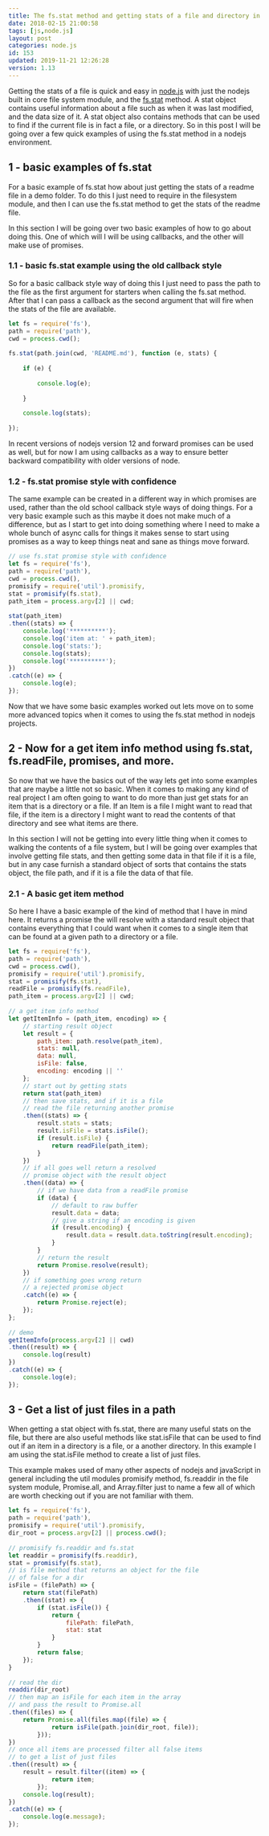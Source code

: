 ```yaml
---
title: The fs.stat method and getting stats of a file and directory in nodejs
date: 2018-02-15 21:00:58
tags: [js,node.js]
layout: post
categories: node.js
id: 153
updated: 2019-11-21 12:26:28
version: 1.13
---
```


Getting the stats of a file is quick and easy in [node.js](https://nodejs.org/en) with just the nodejs built in core file system module, and the [fs.stat](https://nodejs.org/api/fs.html#fs_fs_fstat_fd_options_callback) method. A stat object contains useful information about a file such as when it was last modified, and the data size of it. A stat object also contains methods that can be used to find if the current file is in fact a file, or a directory. So in this post I will be going over a few quick examples of using the fs.stat method in a nodejs environment.

<!-- more -->

## 1 - basic examples of fs.stat

For a basic example of fs.stat how about just getting the stats of a readme file in a demo folder. To do this I just need to require in the filesystem module, and then I can use the fs.stat method to get the stats of the readme file. 

In this section I will be going over two basic examples of how to go about doing this. One of which will I will be using callbacks, and the other will make use of promises.

### 1.1 - basic fs.stat example using the old callback style

So for a basic callback style way of doing this I just need to pass the path to the file as the first argument for starters when calling the fs.sat method. After that I can pass a callback as the second argument that will fire when the stats of the file are available. 
```js
let fs = require('fs'),
path = require('path'),
cwd = process.cwd();
 
fs.stat(path.join(cwd, 'README.md'), function (e, stats) {
 
    if (e) {
 
        console.log(e);
 
    }
 
    console.log(stats);
 
});
```

In recent versions of nodejs version 12 and forward promises can be used as well, but for now I am using callbacks as a way to ensure better backward compatibility with older versions of node.

### 1.2 - fs.stat promise style with confidence

The same example can be created in a different way in which promises are used, rather than the old school callback style ways of doing things. For a very basic example such as this maybe it does not make much of a difference, but as I start to get into doing something where I need to make a whole bunch of async calls for things it makes sense to start using promises as a way to keep things neat and sane as things move forward.

```js
// use fs.stat promise style with confidence
let fs = require('fs'),
path = require('path'),
cwd = process.cwd(),
promisify = require('util').promisify,
stat = promisify(fs.stat),
path_item = process.argv[2] || cwd;
 
stat(path_item)
.then((stats) => {
    console.log('**********');
    console.log('item at: ' + path_item);
    console.log('stats:');
    console.log(stats);
    console.log('**********');
})
.catch((e) => {
    console.log(e);
});
```

Now that we have some basic examples worked out lets move on to some more advanced topics when it comes to using the fs.stat method in nodejs projects.

## 2 - Now for a get item info method using fs.stat, fs.readFile, promises, and more.

So now that we have the basics out of the way lets get into some examples that are maybe a little not so basic. When it comes to making any kind of real project I am often going to want to do more than just get stats for an item that is a directory or a file. If an Item is a file I might want to read that file, if the item is a directory I might want to read the contents of that directory and see what items are there.

In this section I will not be getting into every little thing when it comes to walking the contents of a file system, but I will be going over examples that involve getting file stats, and then getting some data in that file if it is a file, but in any case furnish a standard object of sorts that contains the stats object, the file path, and if it is a file the data of that file.

### 2.1 - A basic get item method

So here I have a basic example of the kind of method that I have in mind here. It returns a promise the will resolve with a standard result object that contains everything that I could want when it comes to a single item that can be found at a given path to a directory or a file.

```js
let fs = require('fs'),
path = require('path'),
cwd = process.cwd(),
promisify = require('util').promisify,
stat = promisify(fs.stat),
readFile = promisify(fs.readFile),
path_item = process.argv[2] || cwd;
 
// a get item info method
let getItemInfo = (path_item, encoding) => {
    // starting result object
    let result = {
        path_item: path.resolve(path_item),
        stats: null,
        data: null,
        isFile: false,
        encoding: encoding || ''
    };
    // start out by getting stats
    return stat(path_item)
    // then save stats, and if it is a file
    // read the file returning another promise
    .then((stats) => {
        result.stats = stats;
        result.isFile = stats.isFile();
        if (result.isFile) {
            return readFile(path_item);
        }
    })
    // if all goes well return a resolved
    // promise object with the result object
    .then((data) => {
        // if we have data from a readFile promise
        if (data) {
            // default to raw buffer
            result.data = data;
            // give a string if an encoding is given
            if (result.encoding) {
                result.data = result.data.toString(result.encoding);
            }
        }
        // return the result
        return Promise.resolve(result);
    })
    // if something goes wrong return
    // a rejected promise object
    .catch((e) => {
        return Promise.reject(e);
    });
};
 
// demo
getItemInfo(process.argv[2] || cwd)
.then((result) => {
    console.log(result)
})
.catch((e) => {
    console.log(e);
});
```

## 3 - Get a list of just files in a path

When getting a stat object with fs.stat, there are many useful stats on the file, but there are also useful methods like stat.isFile that can be used to find out if an item in a directory is a file, or a another directory. In this example I am using the stat.isFile method to create a list of just files. 

This example makes used of many other aspects of nodejs and javaScript in general including the util modules promisify method, fs.readdir in the file system module, Promise.all, and Array.filter just to name a few all of which are worth checking out if you are not familiar with them.

```js
let fs = require('fs'),
path = require('path'),
promisify = require('util').promisify,
dir_root = process.argv[2] || process.cwd();
 
// promisify fs.readdir and fs.stat
let readdir = promisify(fs.readdir),
stat = promisify(fs.stat),
// is file method that returns an object for the file
// of false for a dir
isFile = (filePath) => {
    return stat(filePath)
    .then((stat) => {
        if (stat.isFile()) {
            return {
                filePath: filePath,
                stat: stat
            }
        }
        return false;
    });
}
 
// read the dir
readdir(dir_root)
// then map an isFile for each item in the array
// and pass the result to Promise.all
.then((files) => {
    return Promise.all(files.map((file) => {
            return isFile(path.join(dir_root, file));
        }));
})
// once all items are processed filter all false items
// to get a list of just files
.then((result) => {
    result = result.filter((item) => {
            return item;
        });
    console.log(result);
})
.catch((e) => {
    console.log(e.message);
});
```
